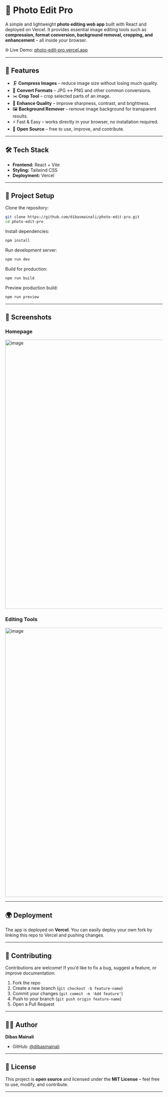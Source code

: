 # 📸 Photo Edit Pro

A simple and lightweight **photo editing web app** built with React and deployed on Vercel.
It provides essential image editing tools such as **compression, format conversion, background removal, cropping, and enhancement** – all inside your browser.

🌐 Live Demo: [photo-edit-pro.vercel.app](https://photo-edit-pro.vercel.app/)

---

## 🚀 Features

* 🗜 **Compress Images** – reduce image size without losing much quality.
* 🔄 **Convert Formats** – JPG ↔ PNG and other common conversions.
* ✂️ **Crop Tool** – crop selected parts of an image.
* 🎨 **Enhance Quality** – improve sharpness, contrast, and brightness.
* 🖼 **Background Remover** – remove image background for transparent results.
* ⚡ Fast & Easy – works directly in your browser, no installation required.
* 👐 **Open Source** – free to use, improve, and contribute.

---

## 🛠 Tech Stack

* **Frontend:** React + Vite
* **Styling:** Tailwind CSS
* **Deployment:** Vercel

---

## 📂 Project Setup

Clone the repository:

```bash
git clone https://github.com/dibasmainali/photo-edit-pro.git
cd photo-edit-pro
```

Install dependencies:

```bash
npm install
```

Run development server:

```bash
npm run dev
```

Build for production:

```bash
npm run build
```

Preview production build:

```bash
npm run preview
```

---

## 📸 Screenshots

### Homepage

<img width="1878" height="858" alt="image" src="https://github.com/user-attachments/assets/372e6992-9467-4d26-98cf-20a6f2fbf9e4" />

### Editing Tools

<img width="1878" height="858" alt="image" src="https://github.com/user-attachments/assets/81201304-ed2f-4412-bb6b-5261fdf3380b" />

---

## 🌍 Deployment

The app is deployed on **Vercel**.
You can easily deploy your own fork by linking this repo to Vercel and pushing changes.

---

## 🤝 Contributing

Contributions are welcome!
If you’d like to fix a bug, suggest a feature, or improve documentation:

1. Fork the repo
2. Create a new branch (`git checkout -b feature-name`)
3. Commit your changes (`git commit -m 'Add feature'`)
4. Push to your branch (`git push origin feature-name`)
5. Open a Pull Request

---

## 👨‍💻 Author

**Dibas Mainali**

* GitHub: [@dibasmainali](https://github.com/dibasmainali)

---

## 📜 License

This project is **open source** and licensed under the **MIT License** – feel free to use, modify, and contribute.

---
